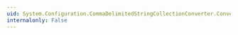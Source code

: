 ```yaml
---
uid: System.Configuration.CommaDelimitedStringCollectionConverter.ConvertFrom(System.ComponentModel.ITypeDescriptorContext,System.Globalization.CultureInfo,System.Object)
internalonly: False
---
```

